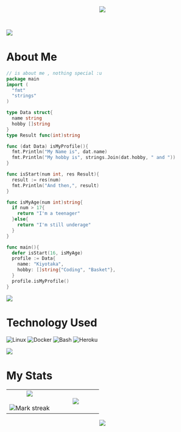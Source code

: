 <div align='center'>
  <img src=https://i.pinimg.com/originals/2d/79/a2/2d79a22c6a7902c41866fe4badebe98e.gif>
</div>

&nbsp;

<img src="https://user-images.githubusercontent.com/73097560/115834477-dbab4500-a447-11eb-908a-139a6edaec5c.gif"></p>


# About Me
```go
// is about me , nothing special :u
package main
import (
  "fmt"
  "strings"
)

type Data struct{
  name string
  hobby []string
}
type Result func(int)string

func (dat Data) isMyProfile(){
  fmt.Println("My Name is", dat.name)
  fmt.Println("My hobby is", strings.Join(dat.hobby, " and "))
}

func isStart(num int, res Result){
  result := res(num)
  fmt.Println("And then,", result)
}

func isMyAge(num int)string{
  if num > 17{
    return "I'm a teenager"
  }else{
    return "I'm still underage"
  }
}

func main(){
  defer isStart(16, isMyAge)
  profile := Data{
    name: "Kiyotaka",
    hobby: []string{"Coding", "Basket"},
  }
  profile.isMyProfile()
}
```

<img src="https://user-images.githubusercontent.com/73097560/115834477-dbab4500-a447-11eb-908a-139a6edaec5c.gif"></p>

# Technology Used

![Linux](https://img.shields.io/badge/Linux-black?style=for-the-badge&logo=Linux&logoColor=white)
![Docker](https://img.shields.io/badge/Docker-blue?style=for-the-badge&logo=Docker&logoColor=white)
![Bash](https://img.shields.io/badge/Shell_Script-121011?style=for-the-badge&logo=gnu-bash&logoColor=white)
![Heroku](https://img.shields.io/badge/Heroku-430098?style=for-the-badge&logo=heroku&logoColor=white)


<img src="https://user-images.githubusercontent.com/73097560/115834477-dbab4500-a447-11eb-908a-139a6edaec5c.gif"></p>

# My Stats


<table border="0" align="center">
<tr border="0">
<td width="50%" align="center">
  
  <img  align="center"  src="https://github-readme-stats.vercel.app/api?username=ItsArul&theme=tokyonight&show_icons=true&count_private=true" />
  <br></br>
  <img  title="🔥 Get streak stats for your profile at git.io/streak-stats" alt="Mark streak" src="https://github-readme-streak-stats.herokuapp.com/?user=ItsArul&theme=tokyonight&hide_border=true" />


  
</td>

<td width="50%" align="center">

  <img  align="center"  src="https://github-readme-stats.anuraghazra1.vercel.app/api/top-langs/?username=ItsArul&theme=tokyonight&hide_border=true&no-bg=true&no-frame=true&langs_count=10"/>
  
  </td>
</tr>
</table>


<p  align="center">
<img src="https://user-images.githubusercontent.com/73097560/115834477-dbab4500-a447-11eb-908a-139a6edaec5c.gif"></p>

